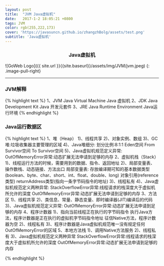 ```yaml
---
layout: post
title:  "JVM Java虚拟机"
date:   2017-1-2 18:05:21 +0800
tags: JVM
color: rgb(255,222,173)
cover: 'https://javasuncn.github.io/zhangzhBolg/assets/test.png'
subtitle: 'Java虚拟机'
---
```


<center><b><h3>Java虚拟机</h3></b></center>

![GoWeb Logo]({{ site.url }}{{site.baseurl}}/assets/img/JVM/jvm.jpeg)
{: .image-pull-right}

------------------------
### **JVM解释**
{% highlight text %} 
    1、JVM Java Virtual Machine
        Java 虚拟机
    2、JDK Java Development Kit
        Java 开发元套件
    3、JRE Java Runtime Environment
        Java运行环境
{% endhighlight %}

### **Java运行数据区**
{% highlight text %} 
    1、堆（Heap）
        1)、线程共享
        2)、对象实例、数组
        3)、GC堆:垃圾收集器主要管理的区域
        4)、Java堆细分: 划分比例:8:1:1
            Eden空间
            From Survivor空间
            To Survivor空间
        5)、Java虚拟机规范定义异常:
            OutOfMemoryError异常:动态扩展无法申请到足够的内存
    2、虚拟机栈（Stack）
        1)、线程运行方法的时候，需要用到的数据、指令、返回地址
        2)、局部变量表、操作数栈、动态链接、方法出口
            局部变量表: 
                存放编译期可知的基本数据类型(boolean、byte、char、short、int、float、double、long)
                对象引用(reference类型)
                returnAddress类型(指向一条字节码指令的地址)
        3)、线程私有
        4)、Java虚拟机规范定义两种异常:
            StackOverflowError异常:线程请求的栈深度大于虚拟机所允许的深度
            OutOfMemoryError异常:动态扩展无法申请到足够的内存
    3、方法区
        1)、线程共享
        2)、类信息、常量、静态变量、即时编译器(JIT)编译后的代码
        3)、Java虚拟机规范定义异常:
            OutOfMemoryError异常:动态扩展无法申请到足够的内存
    4、程序计数器 
        1)、指向当前线程正在执行的字节码指令
            执行Java方法，程序计数器是正在执行的虚拟机字节码指令地址
            征信Native方法，程序计数器为空
        2)、线程私有
        3)、程序计数器是Java虚拟机规范唯一没有规定任何OutOfMemoryError的区域
    5、本地方法栈
        1)、调用Native方法服务
        2)、线程私有
        3)、Java虚拟机规范定义两种异常
            StackOverflowError异常:线程请求的栈深度大于虚拟机所允许的深度
            OutOfMemoryError异常:动态扩展无法申请到足够的内存
    
{% endhighlight %}






